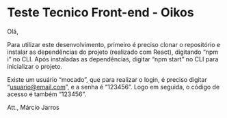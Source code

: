 # Teste Tecnico Front-end - Oikos

Olá, 

Para utilizar este desenvolvimento, primeiro é preciso clonar o repositório e instalar as dependências do projeto (realizado com React), digitando “npm i” no CLI. Após instaladas as dependências, digitar “npm start” no CLI para inicializar o projeto.

Existe um usuário “mocado”, que para realizar o login, é preciso digitar “usuario@email.com”, e a senha é “123456”. Logo em seguida, o código de acesso é também “123456”.

Att.,
Márcio Jarros
